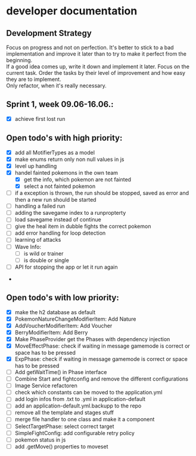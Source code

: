 # developer documentation

## Development Strategy
Focus on progress and not on perfection. It's better to stick to a bad implementation and improve it later than to try to make it perfect from the beginning.  
If a good idea comes up, write it down and implement it later. Focus on the current task. Order the tasks by their level of improvement and how easy they are to implement.  
Only refactor, when it's really necessary.


## Sprint 1, week 09.06-16.06.:
- [x] achieve first lost run

## Open todo's with high priority:
- [x] add all MotifierTypes as a model
- [x] make enums return only non null values in js
- [x] level up handling
- [x] handel fainted pokemons in the own team
  - [x] get the info, which pokemon are not fainted
  - [x] select a not fainted pokemon
- [ ] if a exception is thrown, the run should be stopped, saved as error and then a new run should be started
- [ ] handling a failed run
- [ ] adding the savegame index to a runpropterty
- [ ] load savegame instead of continue
- [ ] give the heal item in dubble fights the correct pokemon
- [ ] add error handling for loop detection
- [ ] learning of attacks
- [ ] Wave Info:
  - [ ] is wild or trainer
  - [ ] is double or single
- [ ] API for stopping the app or let it run again
- 


## Open todo's with low priority:
- [x] make the h2 database as default
- [x] PokemonNatureChangeModifierItem: Add Nature
- [x] AddVoucherModifierItem: Add Voucher
- [x] BerryModifierItem: Add Berry
- [x] Make PhaseProvider get the Phases with dependency injection
- [x] MoveEffectPhase: check if waiting in message gamemode is correct or space has to be pressed
- [x] ExpPhase: check if waiting in message gamemode is correct or space has to be pressed
- [ ] Add getWaitTime() in Phase interface
- [ ] Combine Start and fightconfig and remove the different configurations
- [ ] Image Service refactoren
- [ ] check which constants can be moved to the application.yml
- [ ] add login infos from .txt to .yml in application-default
- [ ] add an application-default.yml.backupp to the repo
- [ ] remove all the template and stages stuff
- [ ] merge file handler to one class and make it a component
- [ ] SelectTargetPhase: select correct target
- [ ] SimpleFightConfig: add configurable retry policy
- [ ] pokemon status in js 
- [ ] add .getMove() properties to moveset